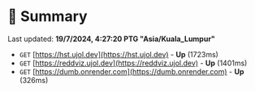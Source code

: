 # 📖 Summary
Last updated: **19/7/2024, 4:27:20 PTG "Asia/Kuala_Lumpur"**

- `GET` [https://hst.ujol.dev](https://hst.ujol.dev) - **Up** (1723ms)
- `GET` [https://reddviz.ujol.dev](https://reddviz.ujol.dev) - **Up** (1401ms)
- `GET` [https://dumb.onrender.com](https://dumb.onrender.com) - **Up** (326ms)
